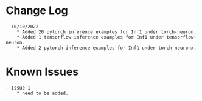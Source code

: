 # Change Log
    - 10/10/2022
        * Added 20 pytorch inference examples for Inf1 under torch-neuron.
        * Added 1 tensorflow inference examples for Inf1 under tensorflow-neuron.
        * Added 2 pytorch inference examples for Inf1 under torch-neuronx.

# Known Issues
    - Issue 1
        * need to be added.

